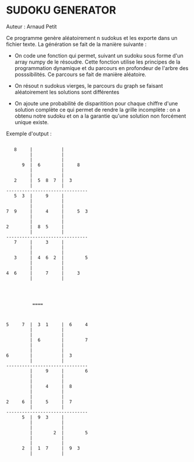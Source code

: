 # SUDOKU GENERATOR
Auteur : Arnaud Petit


Ce programme genère aléatoirement n sudokus et les exporte dans un fichier texte. 
La génération se fait de la manière suivante :
- On code une fonction qui permet, suivant un sudoku sous forme d'un array numpy de le résoudre. Cette fonction utilise les principes de la programmation dynamique et du parcours en profondeur de l'arbre des posssibilités. Ce parcours se fait de manière aléatoire.

- On résout n sudokus vierges, le parcours du graph se faisant aléatoirement les solutions sont différentes

- On ajoute une probabilité de disparitition pour chaque chiffre d'une solution complète ce qui permet de rendre la grille incomplète : on a obtenu notre sudoku et on a la garantie qu'une solution non forcément unique existe.

Exemple d'output :
```text

   8     |           |           
         |           |         
         |           |         
      9  |  6        |     8     
         |           |         
         |           |         
   2     |  5  8  7  |  3        
         |           |         
-------------------------------
   5  3  |     9     |           
         |           |         
         |           |         
7  9     |     4     |     5  3  
         |           |         
         |           |         
2        |  8  5     |           
         |           |         
-------------------------------
   7     |     3     |           
         |           |         
         |           |         
   3     |  4  6  2  |        5  
         |           |         
         |           |         
4  6     |     7     |     3     
         |           |         




	      ====



5     7  |  3  1     |  6     4  
         |           |         
         |           |         
         |  6        |        7  
         |           |         
         |           |         
6        |           |  3        
         |           |         
-------------------------------
         |     9     |        6  
         |           |         
         |           |         
         |     4     |  8        
         |           |         
         |           |         
2     6  |     5     |  7        
         |           |         
-------------------------------
      5  |  9  3     |           
         |           |         
         |           |         
         |        2  |        5  
         |           |         
         |           |         
      2  |  1  7     |  9  3     
         |           |         

```


